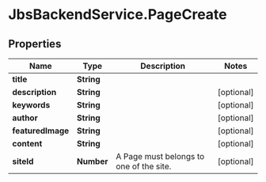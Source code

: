 # JbsBackendService.PageCreate

## Properties
Name | Type | Description | Notes
------------ | ------------- | ------------- | -------------
**title** | **String** |  | 
**description** | **String** |  | [optional] 
**keywords** | **String** |  | [optional] 
**author** | **String** |  | [optional] 
**featuredImage** | **String** |  | [optional] 
**content** | **String** |  | [optional] 
**siteId** | **Number** | A Page must belongs to one of the site. | [optional] 
